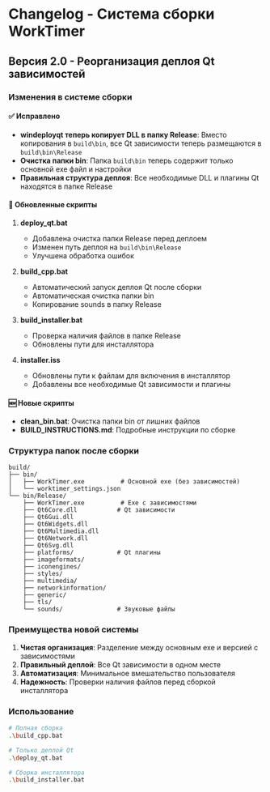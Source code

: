 # Changelog - Система сборки WorkTimer

## Версия 2.0 - Реорганизация деплоя Qt зависимостей

### Изменения в системе сборки

#### ✅ Исправлено
- **windeployqt теперь копирует DLL в папку Release**: Вместо копирования в `build\bin`, все Qt зависимости теперь размещаются в `build\bin\Release`
- **Очистка папки bin**: Папка `build\bin` теперь содержит только основной exe файл и настройки
- **Правильная структура деплоя**: Все необходимые DLL и плагины Qt находятся в папке Release

#### 🔧 Обновленные скрипты

1. **deploy_qt.bat**
   - Добавлена очистка папки Release перед деплоем
   - Изменен путь деплоя на `build\bin\Release`
   - Улучшена обработка ошибок

2. **build_cpp.bat**
   - Автоматический запуск деплоя Qt после сборки
   - Автоматическая очистка папки bin
   - Копирование sounds в папку Release

3. **build_installer.bat**
   - Проверка наличия файлов в папке Release
   - Обновлены пути для инсталлятора

4. **installer.iss**
   - Обновлены пути к файлам для включения в инсталлятор
   - Добавлены все необходимые Qt зависимости и плагины

#### 🆕 Новые скрипты

- **clean_bin.bat**: Очистка папки bin от лишних файлов
- **BUILD_INSTRUCTIONS.md**: Подробные инструкции по сборке

### Структура папок после сборки

```
build/
├── bin/
│   ├── WorkTimer.exe          # Основной exe (без зависимостей)
│   └── worktimer_settings.json
└── bin/Release/
    ├── WorkTimer.exe          # Exe с зависимостями
    ├── Qt6Core.dll           # Qt зависимости
    ├── Qt6Gui.dll
    ├── Qt6Widgets.dll
    ├── Qt6Multimedia.dll
    ├── Qt6Network.dll
    ├── Qt6Svg.dll
    ├── platforms/            # Qt плагины
    ├── imageformats/
    ├── iconengines/
    ├── styles/
    ├── multimedia/
    ├── networkinformation/
    ├── generic/
    ├── tls/
    └── sounds/               # Звуковые файлы
```

### Преимущества новой системы

1. **Чистая организация**: Разделение между основным exe и версией с зависимостями
2. **Правильный деплой**: Все Qt зависимости в одном месте
3. **Автоматизация**: Минимальное вмешательство пользователя
4. **Надежность**: Проверки наличия файлов перед сборкой инсталлятора

### Использование

```bash
# Полная сборка
.\build_cpp.bat

# Только деплой Qt
.\deploy_qt.bat

# Сборка инсталлятора
.\build_installer.bat
``` 
